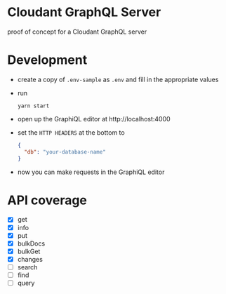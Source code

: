 # Cloudant GraphQL Server

proof of concept for a Cloudant GraphQL server

# Development

- create a copy of `.env-sample` as `.env` and fill in the appropriate values

- run

  ```cli
  yarn start
  ```

- open up the GraphiQL editor at http://localhost:4000

- set the `HTTP HEADERS` at the bottom to

  ```json
  {
    "db": "your-database-name"
  }
  ```

- now you can make requests in the GraphiQL editor

# API coverage

- [x] get
- [x] info
- [x] put
- [x] bulkDocs
- [x] bulkGet
- [x] changes
- [ ] search
- [ ] find
- [ ] query
